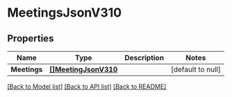 # MeetingsJsonV310

## Properties
Name | Type | Description | Notes
------------ | ------------- | ------------- | -------------
**Meetings** | [**[]MeetingJsonV310**](MeetingJsonV310.md) |  | [default to null]

[[Back to Model list]](../README.md#documentation-for-models) [[Back to API list]](../README.md#documentation-for-api-endpoints) [[Back to README]](../README.md)


